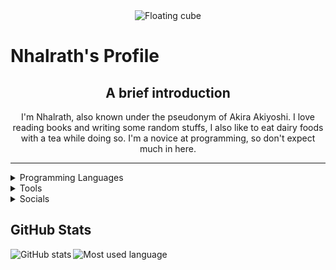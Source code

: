 <!--
Oi! Where ya lookin' at?!
-->

<div align="center">
  
  <img src="https://imgur.com/6AAVHpa.gif" loading="lazy" alt="Floating cube"/>
  
</div>

# Nhalrath's Profile

<div align="center">
  
## A brief introduction
I'm Nhalrath, also known under the pseudonym of Akira Akiyoshi. I love reading books and writing some random stuffs, I also like to eat dairy foods with a tea while doing so. I'm a novice at programming, so don't expect much in here.

</div>

---

<details>
  <summary>Programming Languages</summary>
  
  - C/C++
  - Java
  - JavaScript
  - Perl
  - Python
  - R Lang
</details>
<details>
  <summary>Tools</summary>
  
  - cUrl
  - Git
  - Eclipse IDE
  - Visual Studio 2019
  - Visual Studio Code
</details>
<details>
  <summary>Socials</summary>
  
  - Discord - 昭義明 | Nhalrath#0181
  - Reddit - [u/Nhalrath](https://reddit.com/u/Nhalrath)
  - Steam - [Nhalrath](https://steamcommunity.com/id/osmanthus_akira)
  - Twitter - [@OsmanthusAkira](https://twitter.com/OsmanthusAkira)
  - Yahoo Mail - akira.yami@yahoo<span/>.com
</details>

## GitHub Stats

<img src="https://github-readme-stats.vercel.app/api?username=Nhalrath&show_icons=true&hide_border=true&theme=tokyonight" loading="lazy" align="left" alt="GitHub stats"/>
<img src="https://github-readme-stats.vercel.app/api/top-langs?username=Nhalrath&show_icons=true&hide_border=true&theme=tokyonight" loading="lazy" align="left" alt="Most used language"/>

